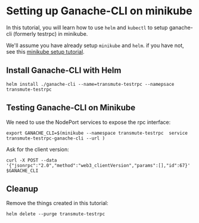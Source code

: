 # Setting up Ganache-CLI on minikube

In this tutorial, you will learn how to use `helm` and `kubectl` to setup ganache-cli (formerly testrpc) in minikube.

We'll assume you have already setup `minikube` and `helm`. if you have not, see this [minikube setup tutorial](../README.md).


## Install Ganache-CLI with Helm

```
helm install ./ganache-cli --name=transmute-testrpc --namepsace transmute-testrpc
```

## Testing Ganache-CLI on Minikube

We need to use the NodePort services to expose the rpc interface:

```
export GANACHE_CLI=$(minikube --namespace transmute-testrpc  service transmute-testrpc-ganache-cli --url )
```

Ask for the client version:  

```
curl -X POST --data '{"jsonrpc":"2.0","method":"web3_clientVersion","params":[],"id":67}' $GANACHE_CLI
```

## Cleanup

Remove the things created in this tutorial:

```
helm delete --purge transmute-testrpc
```




